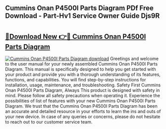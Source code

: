 ## Cummins Onan P4500I Parts Diagram PDf Free Download - Part-Hv1 Service Owner Guide Djs9R

# <h2><a href="http://dfkqst.blite.top/?on=Cummins+Onan+P4500I+Parts+Diagram">🔗Download New 👉🔴 Cummins Onan P4500I Parts Diagram</a></h2>

[![Cummins Onan P4500I Parts Diagram download](https://i.imgur.com/lujVjoI.png)](http://dfkqst.blite.top/?on=Cummins+Onan+P4500I+Parts+Diagram)
Greetings and welcome to the user manual for your newly assembled Cummins Onan P4500I Parts Diagram. This manual is specifically designed to help you get started with your product and provide you with a thorough understanding of its features, functions, and capabilities. You will find step-by-step instructions for installation, usage, maintenance, and troubleshooting. Safety First Cummins Onan P4500I Parts Diagram, Always This product is designed with safety in mind. Please follow all safety precautions when operating it. Experience the possibilities of list of features with your new Cummins Onan P4500I Parts Diagram. We trust that the Cummins Onan P4500I Parts Diagram has been an accurate and detailed resource in your efforts to learn the ins and outs of your new device. In case of any queries or concerns, please do not hesitate to reach out to our customer service team.
